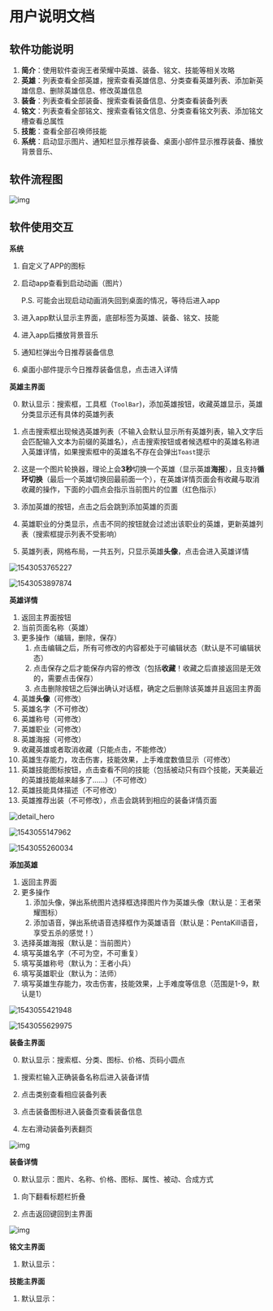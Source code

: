 # 用户说明文档

## 软件功能说明

1. **简介**：使用软件查询王者荣耀中英雄、装备、铭文、技能等相关攻略
2. **英雄**：列表查看全部英雄，搜索查看英雄信息、分类查看英雄列表、添加新英雄信息、删除英雄信息、修改英雄信息
3. **装备**：列表查看全部装备、搜索查看装备信息、分类查看装备列表
4. **铭文**：列表查看全部铭文、搜索查看铭文信息、分类查看铭文列表、添加铭文槽查看总属性
5. **技能**：查看全部召唤师技能
6. **系统**：启动显示图片、通知栏显示推荐装备、桌面小部件显示推荐装备、播放背景音乐、

## 软件流程图

![img](./pic/process.png)

## 软件使用交互

**系统** 

1. 自定义了APP的图标

2. 启动app查看到启动动画（图片）

   P.S. 可能会出现启动动画消失回到桌面的情况，等待后进入app

3. 进入app默认显示主界面，底部标签为英雄、装备、铭文、技能

4. 进入app后播放背景音乐

5. 通知栏弹出今日推荐装备信息

6. 桌面小部件提示今日推荐装备信息，点击进入详情

**英雄主界面** 

0. 默认显示：搜索框，工具框（`ToolBar`)，添加英雄按钮，收藏英雄显示，英雄分类显示还有具体的英雄列表

1. 点击搜索框出现候选英雄列表（不输入会默认显示所有英雄列表，输入文字后会匹配输入文本为前缀的英雄名），点击搜索按钮或者候选框中的英雄名称进入英雄详情，如果搜索框中的英雄名不存在会弹出`Toast`提示
2. 这是一个图片轮换器，理论上会**3秒**切换一个英雄（显示英雄**海报**），且支持**循环切换**（最后一个英雄切换回最前面一个），在英雄详情页面会有收藏与取消收藏的操作，下面的小圆点会指示当前图片的位置（红色指示）
3. 添加英雄的按钮，点击之后会跳到添加英雄的页面
4. 英雄职业的分类显示，点击不同的按钮就会过滤出该职业的英雄，更新英雄列表（搜索框提示列表不受影响）
5. 英雄列表，网格布局，一共五列，只显示英雄**头像**，点击会进入英雄详情



![1543053765227](用户说明文档/1543053765227.png)

![1543053897874](用户说明文档/1543053897874.png)

**英雄详情** 

1. 返回主界面按钮
2. 当前页面名称（英雄）
3. 更多操作（编辑，删除，保存）
   1. 点击编辑之后，所有可修改的内容都处于可编辑状态（默认是不可编辑状态）
   2. 点击保存之后才能保存内容的修改（包括**收藏**！收藏之后直接返回是无效的，需要点击保存）
   3. 点击删除按钮之后弹出确认对话框，确定之后删除该英雄并且返回主界面
4. 英雄**头像**（可修改）
5. 英雄名字（不可修改）
6. 英雄称号（可修改）
7. 英雄职业（可修改）
8. 英雄海报（可修改）
9. 收藏英雄或者取消收藏（只能点击，不能修改）
10. 英雄生存能力，攻击伤害，技能效果，上手难度数值显示（可修改）
11. 英雄技能图标按钮，点击查看不同的技能（包括被动只有四个技能，天美最近的英雄技能越来越多了……）（不可修改）
12. 英雄技能具体描述（不可修改）
13. 英雄推荐出装（不可修改），点击会跳转到相应的装备详情页面

![detail_hero](用户说明文档/detail_hero.png)

![1543055147962](用户说明文档/1543055147962.png)

![1543055260034](用户说明文档/1543055260034.png)

**添加英雄**

1. 返回主界面
2. 更多操作
   1. 添加头像，弹出系统图片选择框选择图片作为英雄头像（默认是：王者荣耀图标）
   2. 添加语音，弹出系统语音选择框作为英雄语音（默认是：PentaKill语音，享受五杀的感觉！）
3. 选择英雄海报（默认是：当前图片）
4. 填写英雄名字（不可为空，不可重复）
5. 填写英雄称号（默认为：王者小兵）
6. 填写英雄职业（默认为：法师）
7. 填写英雄生存能力，攻击伤害，技能效果，上手难度等信息（范围是1-9，默认是1）

![1543055421948](用户说明文档/1543055421948.png)

![1543055629975](用户说明文档/1543055629975.png)

**装备主界面** 

0. 默认显示：搜索框、分类、图标、价格、页码小圆点

1. 搜索栏输入正确装备名称后进入装备详情
2. 点击类别查看相应装备列表
3. 点击装备图标进入装备页查看装备信息
4. 左右滑动装备列表翻页

![img](./pic/zbzjm.png)



**装备详情** 

0. 默认显示：图片、名称、价格、图标、属性、被动、合成方式

1. 向下翻看标题栏折叠
2. 点击返回键回到主界面

![img](./pic/zbxq.png)

**铭文主界面**

1. 默认显示：

**技能主界面**

1. 默认显示：

